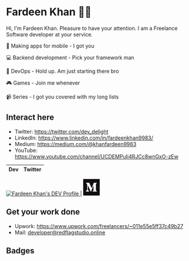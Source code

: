 # Fardeen Khan :new_moon_with_face::full_moon_with_face:
Hi, I'm Fardeen Khan. Pleasure to have your attention. I am a Freelance Software developer at your service. 

:iphone: Making apps for mobile - I got you

:computer: Backend development - Pick your framework man

:crystal_ball: DevOps - Hold up. Am just starting there bro

:video_game: Games - Join me whenever

:video_camera: Series - I got you covered with my long lists


## Interact here
* Twitter: https://twitter.com/dev_delight
* LinkedIn: https://www.linkedin.com/in/fardeenkhan9983/
* Medium: https://medium.com/@khanfardeen9983
* YouTube: https://www.youtube.com/channel/UCDEMPuIi4RJCc8wnGxO-zEw

|Dev|Twitter|
|---|---|
<a href="https://dev.to/dev_delight">
  <img src="https://d2fltix0v2e0sb.cloudfront.net/dev-badge.svg" alt="Fardeen Khan's DEV Profile" height="45" width="45">
</a>|
<a href="https://dev.to/dev_delight">
  <img src="https://raw.githubusercontent.com/fardeen9983/fardeen9983/master/medium-seeklogo.com.svg" alt="Fardeen Khan's DEV Profile" height="45" width="45">
</a>


## Get your work done
* Upwork: https://www.upwork.com/freelancers/~011e55e5ff37c49b27
* Mail: [developer@redflagstudio.online](mailto:developer@redflagstudio.online)

## Badges





